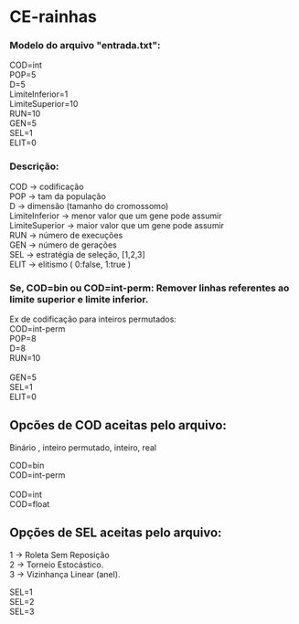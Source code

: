 # CE-rainhas

### Modelo do arquivo "entrada.txt":

COD=int <br>
POP=5 <br>
D=5  <br>
LimiteInferior=1 <br>
LimiteSuperior=10 <br>
RUN=10     
GEN=5 <br>
SEL=1 <br>
ELIT=0 <br>

### Descrição:
COD -> codificação <br> 
POP -> tam da população <br>
D -> dimensão (tamanho do cromossomo) <br>
LimiteInferior -> menor valor que um gene pode assumir <br>
LimiteSuperior -> maior valor que um gene pode assumir <br>
RUN -> número de execuções <br>
GEN -> número de gerações <br>
SEL -> estratégia de seleção, [1,2,3] <br>
ELIT -> elitismo ( 0:false, 1:true ) <br>

### Se, COD=bin ou COD=int-perm: Remover linhas referentes ao limite superior e limite inferior.

Ex de codificação para inteiros permutados: <br>
COD=int-perm <br>
POP=8 <br>
D=8 <br>
RUN=10 <br>    
GEN=5 <br>
SEL=1 <br>
ELIT=0 <br>

## Opcões de COD aceitas pelo arquivo: <br>
Binário , inteiro permutado, inteiro, real <br>

COD=bin <br>
COD=int-perm <br>  
COD=int <br>
COD=float <br>

## Opções de SEL aceitas pelo arquivo: <br>
1 -> Roleta Sem Reposição <br>
2 -> Torneio Estocástico. <br>
3 -> Vizinhança Linear (anel). <br>

SEL=1<br>
SEL=2<br>
SEL=3<br>
